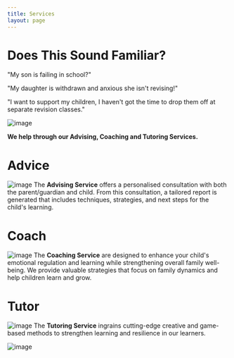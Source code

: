 ```yaml
---
title: Services
layout: page
---
```


# Does This Sound Familiar?


"My son is failing in school?"

"My daughter is withdrawn and anxious she isn't revising!" 

"I want to support my children, I haven't got the time to drop them off at separate revision classes."

![image](https://NavWeb.b-cdn.net/1804.jpg)

**We help through our Advising, Coaching and Tutoring Services.**

# Advice
![image](https://NavWeb.b-cdn.net/1771.jpg)
The **Advising Service** offers a personalised consultation with both the parent/guardian and child. From this consultation, a tailored report is generated that includes techniques, strategies, and next steps for the child's learning.

# Coach 
![image](https://NavWeb.b-cdn.net/1728.jpg)
The **Coaching Service** are designed to enhance your child's emotional regulation and learning while strengthening overall family well-being. We provide valuable strategies that focus on family dynamics and help children learn and grow.

# Tutor 
![image](https://NavWeb.b-cdn.net/1757.jpg)
The **Tutoring Service**  ingrains cutting-edge creative and game-based methods to strengthen learning and resilience in our learners.

![image](https://NavWeb.b-cdn.net/hand-02.jpg)